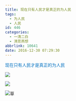 ```yaml
---
title: 现在只有人民才是真正的为人民
tags:
  - 为人民
  - 人民
id: 446
categories:
  - 一清二白
  - 清思燕想
abbrlink: 10641
date: 2016-12-30 07:29:30
---
```


<span style="color: rgb(0, 112, 192);">现在只有人民才是真正的为人民</span>

![](http://wx4.sinaimg.cn/mw690/9647a31ely1fb7zde5qgoj20k048zgwq.jpg)

![](http://wx3.sinaimg.cn/mw690/9647a31ely1fb7zdhq60qj20k04xnwt2.jpg)

![草](/uploads/2016/30/201612301483058281243301.png "草")